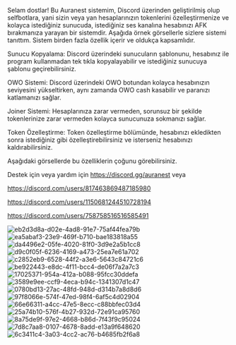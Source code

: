 Selam dostlar! Bu Auranest sistemim, Discord üzerinden geliştirilmiş olup selfbotlara, yani sizin veya yan hesaplarınızın tokenlerini özelleştirmenize ve kolayca istediğiniz sunucuda, istediğiniz ses kanalına hesabınızı AFK bırakmanıza yarayan bir sistemdir. Aşağıda örnek görsellerle sizlere sistemi tanıttım. Sistem birden fazla özellik içerir ve oldukça kapsamlıdır.

Sunucu Kopyalama:
Discord üzerindeki sunucuların şablonunu, hesabınız ile program kullanmadan tek tıkla kopyalayabilir ve istediğiniz sunucuya şablonu geçirebilirsiniz.

OWO Sistemi:
Discord üzerindeki OWO botundan kolayca hesabınızın seviyesini yükseltirken, aynı zamanda OWO cash kasabilir ve paranızı katlamanızı sağlar.

Joiner Sistemi:
Hesaplarınıza zarar vermeden, sorunsuz bir şekilde tokenlerinize zarar vermeden kolayca sunucunuza sokmanızı sağlar.

Token Özelleştirme:
Token özelleştirme bölümünde, hesabınızı ekledikten sonra istediğiniz gibi özelleştirebilirsiniz ve isterseniz hesabınızı kaldırabilirsiniz.

Aşağıdaki görsellerde bu özelliklerin çoğunu görebilirsiniz.

Destek için veya yardım için https://discord.gg/auranest veya 

https://discord.com/users/817463869487185980

https://discord.com/users/1150681244510728194

https://discord.com/users/758758516516585491

![eb2d3d8a-d02e-4ad8-91e7-75af44fea79b](https://github.com/user-attachments/assets/72ab51d6-3da4-4a9e-909e-e189736c51c4)
![ea5abaf3-23e9-469f-b710-bae183818a55](https://github.com/user-attachments/assets/561a9056-7c4d-4e9a-8e08-65630945cea3)
![da4496e2-05fe-4020-81f0-3d9e2a5b1cc8](https://github.com/user-attachments/assets/5576e254-b04c-4880-8f9a-f1fa4c61b2ba)
![d9c0f05f-6236-4169-a473-25ea7e61a702](https://github.com/user-attachments/assets/45142827-164d-4d38-84ca-7a4708cac27b)
![c2852eb9-6528-44f2-a3e6-5643c84721c6](https://github.com/user-attachments/assets/4a9ade58-51f1-4c92-ab6b-445ab0c62ae6)
![be922443-e8dc-4f11-bcc4-de06f7a2a7c3](https://github.com/user-attachments/assets/bd74cb4c-dfc3-4dfc-953e-2d5142a02d30)
![17025371-954a-412a-b088-95fcc30ddefa](https://github.com/user-attachments/assets/8481ed89-8eeb-4374-8142-d0c431022f79)
![3589e9ee-ccf9-4eca-b94c-1341307d1c47](https://github.com/user-attachments/assets/20899f8d-150d-48bf-bc8c-5d97f3536311)
![0780bd13-27ac-48fd-948d-d314b7a8d8d6](https://github.com/user-attachments/assets/d82c4c56-4123-46c6-a4a1-b6fd4edd842e)
![97f8066e-574f-47ed-98f4-6af5c4d02904](https://github.com/user-attachments/assets/81f6f68f-cc57-431f-8cbf-52ff879ec9a0)
![66e66311-a4cc-47e5-8ecc-c88bbfec03d4](https://github.com/user-attachments/assets/c8d8b180-f741-4201-abdc-47969944d21a)
![25a74b10-576f-4b27-932d-72e91ca95760](https://github.com/user-attachments/assets/212606bc-1756-4620-8baf-42eb64010ce7)
![8a75de9f-97e2-4668-b86d-7f43f9c95024](https://github.com/user-attachments/assets/dc2cd3bb-d47f-4efa-9ccc-6511ea13b6d8)
![7d8c7aa8-0107-4678-8add-e13a9f648620](https://github.com/user-attachments/assets/e0d1b440-c918-4f30-9cbc-db4e67ea9d55)
![6c3411c4-3a03-4cc2-ac76-b4685fb2f6a8](https://github.com/user-attachments/assets/fd56d363-41f7-4a55-8cf4-e05d6af8fa13)
